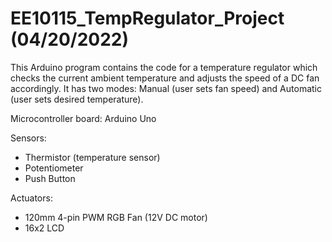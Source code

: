 # EE10115_TempRegulator_Project (04/20/2022)
   This Arduino program contains the code for a temperature regulator 
   which checks the current ambient temperature and adjusts 
   the speed of a DC fan accordingly. 
   It has two modes: Manual (user sets fan speed) 
   and Automatic (user sets desired temperature).
   
   Microcontroller board: Arduino Uno
   
   Sensors:
   - Thermistor (temperature sensor) 
   - Potentiometer
   - Push Button

   Actuators: 
   - 120mm 4-pin PWM RGB Fan (12V DC motor) 
   - 16x2 LCD
